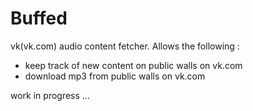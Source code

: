 # Buffed

vk(vk.com) audio content fetcher. Allows the following :

- keep track of new content on public walls on vk.com 
- download mp3 from public walls on vk.com

work in progress ...
